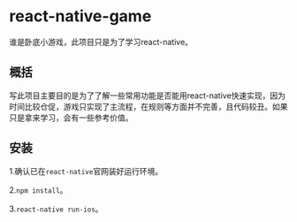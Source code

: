 # react-native-game
谁是卧底小游戏，此项目只是为了学习react-native。

## 概括
写此项目主要目的是为了了解一些常用功能是否能用react-native快速实现，因为时间比较仓促，游戏只实现了主流程，在规则等方面并不完善，且代码较丑。如果只是拿来学习，会有一些参考价值。

## 安装
1.确认已在`react-native`官网装好运行环境。

2.`npm install`。

3.`react-native run-ios`。
